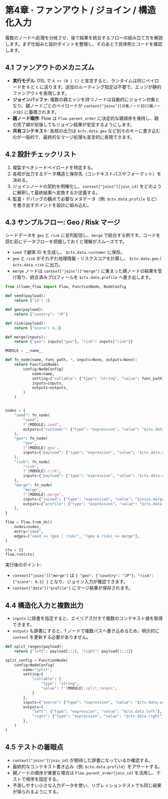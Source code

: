 # 第4章 · ファンアウト / ジョイン / 構造化入力

複数のノードへ処理を分岐させ、後で結果を統合するフローの組み立て方を解説します。まず仕組みと設計ポイントを整理し、そのあとで具体例とコードを確認します。

## 4.1 ファンアウトのメカニズム
- **実行モデル**: DSL で `A >> (B | C)` と宣言すると、ランタイムは同じペイロードを `B` と `C` に送ります。追加のルーティング指定は不要で、エッジが静的ファンアウトを表現します。
- **ジョインバッファ**: 複数の親エッジを持つノードは自動的にジョイン対象となり、親ノードごとのペイロードが `context["joins"][対象ノードID][親ノードID]` に蓄積されます。
- **親ノード順序**: Flow は `Flow.parent_order` に決定的な親順序を保持し、親の完了順が前後してもジョイン結果が安定するようにします。
- **共有コンテキスト**: 各枝の出力は `$ctx.data.geo` など別々のキーに書き込むのが一般的で、最終的なマージ処理も宣言的に表現できます。

## 4.2 設計チェックリスト
1. 複製すべきシードペイロードを特定する。
2. 各枝が出力するデータ構造と保存先（コンテキストパスやフォーマット）を決める。
3. ジョインノードの契約を明確化し、`context["joins"][join_id]` をどのように解釈して最終結果へ変換するか定義する。
4. 監査・デバッグの観点で必要なメタデータ（例: `$ctx.data.profile` など）を書き出すポイントを設計に組み込む。

## 4.3 サンプルフロー: Geo / Risk マージ
シードデータを `geo` と `risk` に並列配信し、`merge` で統合する例です。コードを読む前にデータフローを把握しておくと理解がスムーズです。

- `seed` で顧客 ID を生成し、 `$ctx.data.customer` に保存。
- `geo` と `risk` がそれぞれ地理情報・リスクスコアを計算し、 `$ctx.data.geo` / `$ctx.data.risk` に出力。
- `merge` ノードは `context["joins"]["merge"]` に集まった親ノードの結果を受け取り、統合済みプロフィールを `$ctx.data.profile` へ書き出します。

```python
from illumo_flow import Flow, FunctionNode, NodeConfig

def seed(payload):
    return {"id": 1}

def geo(payload):
    return {"country": "JP"}

def risk(payload):
    return {"score": 0.2}

def merge(inputs):
    return {"geo": inputs["geo"], "risk": inputs["risk"]}

MODULE = __name__

def fn_node(name, func_path, *, inputs=None, outputs=None):
    return FunctionNode(
        config=NodeConfig(
            name=name,
            setting={"callable": {"type": "string", "value": func_path}},
            inputs=inputs,
            outputs=outputs,
        )
    )


nodes = {
    "seed": fn_node(
        "seed",
        f"{MODULE}.seed",
        outputs={"customer": {"type": "expression", "value": "$ctx.data.customer"}},
    ),
    "geo": fn_node(
        "geo",
        f"{MODULE}.geo",
        inputs={"payload": {"type": "expression", "value": "$ctx.data.customer"}},
    ),
    "risk": fn_node(
        "risk",
        f"{MODULE}.risk",
        inputs={"payload": {"type": "expression", "value": "$ctx.data.customer"}},
    ),
    "merge": fn_node(
        "merge",
        f"{MODULE}.merge",
        inputs={"joined": {"type": "expression", "value": "$joins.merge"}},
        outputs={"profile": {"type": "expression", "value": "$ctx.data.profile"}},
    ),
}

flow = Flow.from_dsl(
    nodes=nodes,
    entry="seed",
    edges=["seed >> (geo | risk)", "(geo & risk) >> merge"],
)

ctx = {}
flow.run(ctx)
```

実行後のポイント:
- `context["joins"]["merge"]` は `{ "geo": {"country": "JP"}, "risk": {"score": 0.2} }` となり、ジョイン入力が確認できます。
- `context["data"]["profile"]` にマージ結果が保存されます。

## 4.4 構造化入力と複数出力
- `inputs` に辞書を指定すると、エイリアス付きで複数のコンテキスト値を取得できます。
- `outputs` も辞書にすると、1 ノードで複数パスへ書き込めるため、明示的に `context` を更新する必要がありません。

```python
def split_ranges(payload):
    return {"left": payload[::2], "right": payload[1::2]}

split_config = FunctionNode(
    config=NodeConfig(
        name="split",
        setting={
            "callable": {
                "type": "string",
                "value": f"{MODULE}.split_ranges",
            }
        },
        inputs={"source": {"type": "expression", "value": "$ctx.data.source"}},
        outputs={
            "left": {"type": "expression", "value": "$ctx.data.left"},
            "right": {"type": "expression", "value": "$ctx.data.right"},
        },
    )
)
```

## 4.5 テストの着眼点
- `context["joins"][join_id]` が期待した辞書になっているか確認する。
- 最終的なコンテキスト書き込み（例: `$ctx.data.profile`）をアサートする。
- 親ノードの順序が重要な場合は `Flow.parent_order[join_id]` を活用し、テストで順序を固定する。
- 予測しやすい小さな入力データを使い、リグレッションテストでも同じ結果が得られるようにする。
